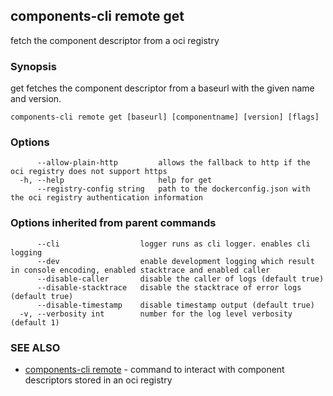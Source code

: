 ## components-cli remote get

fetch the component descriptor from a oci registry

### Synopsis


get fetches the component descriptor from a baseurl with the given name and version.


```
components-cli remote get [baseurl] [componentname] [version] [flags]
```

### Options

```
      --allow-plain-http         allows the fallback to http if the oci registry does not support https
  -h, --help                     help for get
      --registry-config string   path to the dockerconfig.json with the oci registry authentication information
```

### Options inherited from parent commands

```
      --cli                  logger runs as cli logger. enables cli logging
      --dev                  enable development logging which result in console encoding, enabled stacktrace and enabled caller
      --disable-caller       disable the caller of logs (default true)
      --disable-stacktrace   disable the stacktrace of error logs (default true)
      --disable-timestamp    disable timestamp output (default true)
  -v, --verbosity int        number for the log level verbosity (default 1)
```

### SEE ALSO

* [components-cli remote](components-cli_remote.md)	 - command to interact with component descriptors stored in an oci registry

